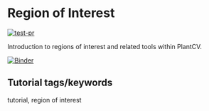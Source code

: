 # Region of Interest

[![test-pr](https://github.com/danforthcenter/plantcv-tutorial-roi/actions/workflows/ci-tests.yml/badge.svg)](https://github.com/danforthcenter/plantcv-tutorial-roi/actions/workflows/ci-tests.yml)

Introduction to regions of interest and related tools within PlantCV. 


[![Binder](https://mybinder.org/badge_logo.svg)](https://mybinder.org/v2/gh/danforthcenter/plantcv-tutorial-roi/HEAD?labpath=table_of_contents.ipynb)

## Tutorial tags/keywords

tutorial, region of interest


